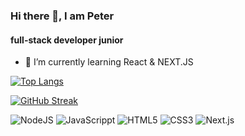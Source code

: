 ### Hi there 👋, I am Peter
#### full-stack developer junior 


- 🌱 I’m currently learning React & NEXT.JS 



[![Top Langs](https://github-readme-stats.vercel.app/api/top-langs/?username=sivo91&layout=compact)](https://github.com/anuraghazra/github-readme-stats)

[![GitHub Streak](https://github-readme-streak-stats.herokuapp.com/?user=sivo91)](https://git.io/streak-stats)


<img alt="NodeJS" src="https://img.shields.io/badge/node.js-%23485D.svg? style=for-the-badge&logo=node-dot-js&logoColor=white"/>

<img alt="JavaScrippt" src="https://img.shields.io/badge/javascript-%23323330.svg? style=for-the-badge&logo=javascript-js&logoColor=%23F7DF1E"/>

<img alt="HTML5" src="https://img.shields.io/badge/html5-%23F7DF1E.svg? style=for-the-badge&logo=html5&logoColor=%white"/>

<img alt="CSS3" src="https://img.shields.io/badge/css3-%231572B6.svg? style=for-the-badge&logo=css3&logoColor=%white"/>

<img alt="Next.js" src="https://img.shields.io/badge/javascript-%23323330.svg? style=for-the-badge&logo=javascript-js&logoColor=%23F7DF1E"/>





